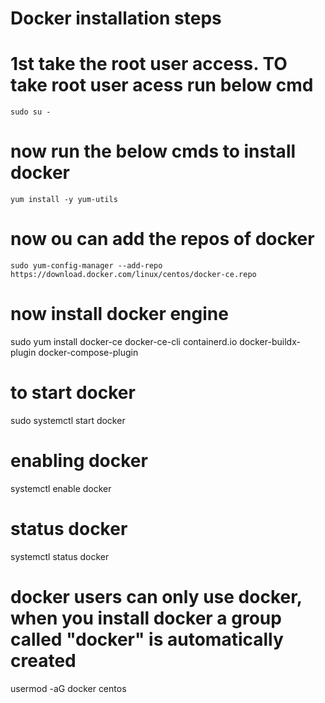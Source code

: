  # Docker installation steps
 # 1st take the root user access. TO take root user acess run below cmd

    sudo su -
 
 # now run the below cmds to install docker
 
    yum install -y yum-utils
 
 # now ou can add the repos of docker

    sudo yum-config-manager --add-repo https://download.docker.com/linux/centos/docker-ce.repo

# now install docker engine

sudo yum install docker-ce docker-ce-cli containerd.io docker-buildx-plugin docker-compose-plugin

# to start docker

sudo systemctl start docker

# enabling docker

systemctl enable docker

# status docker

systemctl status docker

# docker users can only use docker, when you install docker  a group called "docker" is automatically created

usermod -aG docker centos

